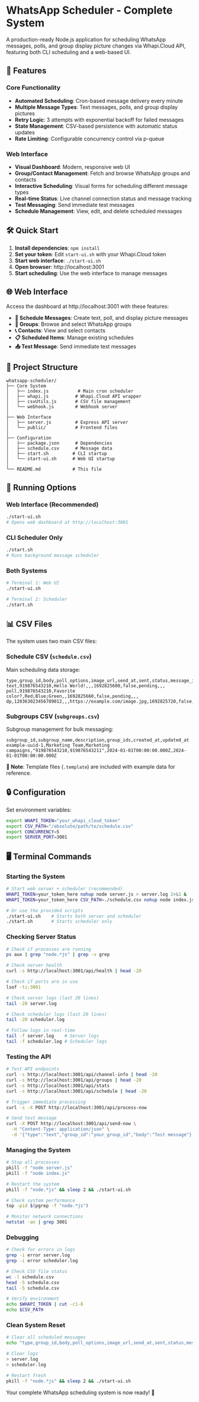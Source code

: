 # WhatsApp Scheduler - Complete System

A production-ready Node.js application for scheduling WhatsApp messages, polls, and group display picture changes via Whapi.Cloud API, featuring both CLI scheduling and a web-based UI.

## 🚀 Features

### Core Functionality
- **Automated Scheduling**: Cron-based message delivery every minute
- **Multiple Message Types**: Text messages, polls, and group display pictures
- **Retry Logic**: 3 attempts with exponential backoff for failed messages
- **State Management**: CSV-based persistence with automatic status updates
- **Rate Limiting**: Configurable concurrency control via p-queue

### Web Interface
- **Visual Dashboard**: Modern, responsive web UI
- **Group/Contact Management**: Fetch and browse WhatsApp groups and contacts
- **Interactive Scheduling**: Visual forms for scheduling different message types
- **Real-time Status**: Live channel connection status and message tracking
- **Test Messaging**: Send immediate test messages
- **Schedule Management**: View, edit, and delete scheduled messages

## 🛠 Quick Start

1. **Install dependencies**: `npm install`
2. **Set your token**: Edit `start-ui.sh` with your Whapi.Cloud token
3. **Start web interface**: `./start-ui.sh`
4. **Open browser**: http://localhost:3001
5. **Start scheduling**: Use the web interface to manage messages

## 🌐 Web Interface

Access the dashboard at http://localhost:3001 with these features:

- **📅 Schedule Messages**: Create text, poll, and display picture messages
- **👥 Groups**: Browse and select WhatsApp groups
- **📞 Contacts**: View and select contacts  
- **📋 Scheduled Items**: Manage existing schedules
- **📤 Test Message**: Send immediate test messages

## 📁 Project Structure

```
whatsapp-scheduler/
├── Core System
│   ├── index.js           # Main cron scheduler
│   ├── whapi.js          # Whapi.Cloud API wrapper
│   ├── csvUtils.js       # CSV file management
│   └── webhook.js        # Webhook server
│
├── Web Interface
│   ├── server.js         # Express API server
│   └── public/           # Frontend files
│
├── Configuration
│   ├── package.json      # Dependencies
│   ├── schedule.csv      # Message data
│   ├── start.sh         # CLI startup
│   └── start-ui.sh      # Web UI startup
│
└── README.md            # This file
```

## 🔧 Running Options

### Web Interface (Recommended)
```bash
./start-ui.sh
# Opens web dashboard at http://localhost:3001
```

### CLI Scheduler Only
```bash
./start.sh
# Runs background message scheduler
```

### Both Systems
```bash
# Terminal 1: Web UI
./start-ui.sh

# Terminal 2: Scheduler
./start.sh
```

## 📊 CSV Files

The system uses two main CSV files:

### Schedule CSV (`schedule.csv`)
Main scheduling data storage:
```csv
type,group_id,body,poll_options,image_url,send_at,sent,status,message_id,error_details,sent_at
text,919876543210,Hello World!,,,1692825600,false,pending,,,
poll,919876543210,Favorite color?,Red;Blue;Green,,1692825660,false,pending,,,
dp,120363023456789012,,,https://example.com/image.jpg,1692825720,false,pending,,,
```

### Subgroups CSV (`subgroups.csv`)
Subgroup management for bulk messaging:
```csv
subgroup_id,subgroup_name,description,group_ids,created_at,updated_at
example-uuid-1,Marketing Team,Marketing campaigns,"919876543210,919876543211",2024-01-01T00:00:00.000Z,2024-01-01T00:00:00.000Z
```

**📝 Note**: Template files (`.template`) are included with example data for reference.

## 🔒 Configuration

Set environment variables:
```bash
export WHAPI_TOKEN="your_whapi_cloud_token"
export CSV_PATH="/absolute/path/to/schedule.csv"
export CONCURRENCY=5
export SERVER_PORT=3001
```

## 🖥️ Terminal Commands

### Starting the System
```bash
# Start web server + scheduler (recommended)
WHAPI_TOKEN=your_token_here nohup node server.js > server.log 2>&1 &
WHAPI_TOKEN=your_token_here CSV_PATH=./schedule.csv nohup node index.js > scheduler.log 2>&1 &

# Or use the provided scripts
./start-ui.sh    # Starts both server and scheduler
./start.sh       # Starts scheduler only
```

### Checking Server Status
```bash
# Check if processes are running
ps aux | grep "node.*js" | grep -v grep

# Check server health
curl -s http://localhost:3001/api/health | head -20

# Check if ports are in use
lsof -ti:3001

# Check server logs (last 20 lines)
tail -20 server.log

# Check scheduler logs (last 20 lines)  
tail -20 scheduler.log

# Follow logs in real-time
tail -f server.log    # Server logs
tail -f scheduler.log # Scheduler logs
```

### Testing the API
```bash
# Test API endpoints
curl -s http://localhost:3001/api/channel-info | head -20
curl -s http://localhost:3001/api/groups | head -20
curl -s http://localhost:3001/api/stats
curl -s http://localhost:3001/api/schedule | head -20

# Trigger immediate processing
curl -s -X POST http://localhost:3001/api/process-now

# Send test message
curl -X POST http://localhost:3001/api/send-now \
  -H "Content-Type: application/json" \
  -d '{"type":"text","group_id":"your_group_id","body":"Test message"}'
```

### Managing the System
```bash
# Stop all processes
pkill -f "node server.js"
pkill -f "node index.js"

# Restart the system
pkill -f "node.*js" && sleep 2 && ./start-ui.sh

# Check system performance
top -pid $(pgrep -f "node.*js")

# Monitor network connections
netstat -an | grep 3001
```

### Debugging
```bash
# Check for errors in logs
grep -i error server.log
grep -i error scheduler.log

# Check CSV file status
wc -l schedule.csv
head -5 schedule.csv
tail -5 schedule.csv

# Verify environment
echo $WHAPI_TOKEN | cut -c1-8
echo $CSV_PATH
```

### Clean System Reset
```bash
# Clear all scheduled messages
echo "type,group_id,body,poll_options,image_url,send_at,sent,status,message_id,error_details,sent_at" > schedule.csv

# Clear logs
> server.log
> scheduler.log

# Restart fresh
pkill -f "node.*js" && sleep 2 && ./start-ui.sh
```

Your complete WhatsApp scheduling system is now ready! 🎉